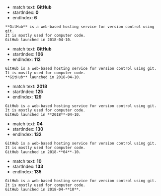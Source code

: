 
- match text: **GitHub**
- startIndex: **0**
- endIndex: **6**

```
**GitHub** is a web-based hosting service for version control using git.
It is mostly used for computer code.
GitHub launched in 2018-04-10.

```



- match text: **GitHub**
- startIndex: **106**
- endIndex: **112**

```
GitHub is a web-based hosting service for version control using git.
It is mostly used for computer code.
**GitHub** launched in 2018-04-10.

```



- match text: **2018**
- startIndex: **125**
- endIndex: **129**

```
GitHub is a web-based hosting service for version control using git.
It is mostly used for computer code.
GitHub launched in **2018**-04-10.

```



- match text: **04**
- startIndex: **130**
- endIndex: **132**

```
GitHub is a web-based hosting service for version control using git.
It is mostly used for computer code.
GitHub launched in 2018-**04**-10.

```



- match text: **10**
- startIndex: **133**
- endIndex: **135**

```
GitHub is a web-based hosting service for version control using git.
It is mostly used for computer code.
GitHub launched in 2018-04-**10**.

```

